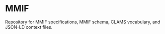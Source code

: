 # MMIF

Repository for MMIF specifications, MMIF schema,  CLAMS vocabulary, and JSON-LD context files.
